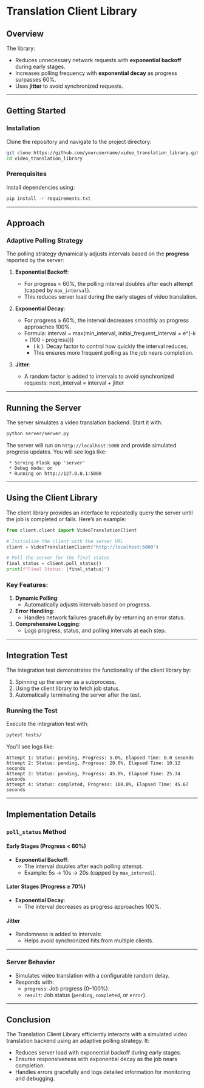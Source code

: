 # Translation Client Library

## Overview


The library:
- Reduces unnecessary network requests with **exponential backoff** during early stages.
- Increases polling frequency with **exponential decay** as progress surpasses 60%.
- Uses **jitter** to avoid synchronized requests.

---

## Getting Started

### Installation

Clone the repository and navigate to the project directory:

```bash
git clone https://github.com/yourusername/video_translation_library.git
cd video_translation_library
```

### Prerequisites

Install dependencies using:

```bash
pip install -r requirements.txt
```

---

## Approach

### Adaptive Polling Strategy

The polling strategy dynamically adjusts intervals based on the **progress** reported by the server:
1. **Exponential Backoff**:
   - For progress < 60%, the polling interval doubles after each attempt (capped by `max_interval`).
   - This reduces server load during the early stages of video translation.

2. **Exponential Decay**:
   - For progress ≥ 60%, the interval decreases smoothly as progress approaches 100%.
   - Formula:
      interval = max(min_interval, initial_frequent_interval × e^(-k × (100 - progress)))
     - \( k \): Decay factor to control how quickly the interval reduces.
     - This ensures more frequent polling as the job nears completion.

3. **Jitter**:
   - A random factor is added to intervals to avoid synchronized requests:
next_interval = interval + jitter

---

## Running the Server

The server simulates a video translation backend. Start it with:

```bash
python server/server.py
```

The server will run on `http://localhost:5000` and provide simulated progress updates. You will see logs like:

```plaintext
 * Serving Flask app 'server'
 * Debug mode: on
 * Running on http://127.0.0.1:5000
```

---

## Using the Client Library

The client library provides an interface to repeatedly query the server until the job is completed or fails. Here’s an example:

```python
from client.client import VideoTranslationClient

# Initialize the client with the server URL
client = VideoTranslationClient("http://localhost:5000")

# Poll the server for the final status
final_status = client.poll_status()
print(f"Final Status: {final_status}")
```

### Key Features:
1. **Dynamic Polling**:
   - Automatically adjusts intervals based on progress.
2. **Error Handling**:
   - Handles network failures gracefully by returning an error status.
3. **Comprehensive Logging**:
   - Logs progress, status, and polling intervals at each step.

---

## Integration Test

The integration test demonstrates the functionality of the client library by:
1. Spinning up the server as a subprocess.
2. Using the client library to fetch job status.
3. Automatically terminating the server after the test.

### Running the Test

Execute the integration test with:

```bash
pytest tests/
```

You’ll see logs like:

```plaintext
Attempt 1: Status: pending, Progress: 5.0%, Elapsed Time: 0.0 seconds
Attempt 2: Status: pending, Progress: 20.0%, Elapsed Time: 10.12 seconds
Attempt 3: Status: pending, Progress: 45.0%, Elapsed Time: 25.34 seconds
Attempt 4: Status: completed, Progress: 100.0%, Elapsed Time: 45.67 seconds
```

---

## Implementation Details

### `poll_status` Method

#### Early Stages (Progress < 60%)
- **Exponential Backoff**:
  - The interval doubles after each polling attempt.
  - Example: 5s → 10s → 20s (capped by `max_interval`).

#### Later Stages (Progress ≥ 70%)
- **Exponential Decay**:
  - The interval decreases as progress approaches 100%.


#### Jitter
- Randomness is added to intervals:
  - Helps avoid synchronized hits from multiple clients.

---

### Server Behavior

- Simulates video translation with a configurable random delay.
- Responds with:
  - `progress`: Job progress (0–100%).
  - `result`: Job status (`pending`, `completed`, or `error`).

---

## Conclusion

The Translation Client Library efficiently interacts with a simulated video translation backend using an adaptive polling strategy. It:
- Reduces server load with exponential backoff during early stages.
- Ensures responsiveness with exponential decay as the job nears completion.
- Handles errors gracefully and logs detailed information for monitoring and debugging.
